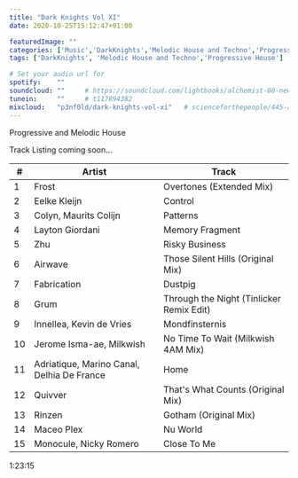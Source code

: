 ```yaml
---
title: "Dark Knights Vol XI"
date: 2020-10-25T15:12:47+01:00

featuredImage: ""
categories: ['Music','DarkKnights','Melodic House and Techno','Progressive House']
tags: ['DarkKnights', 'Melodic House and Techno','Progressive House']

# Set your audio url for
spotify:    ""
soundcloud: ""     # https://soundcloud.com/lightbooks/alchemist-08-new-world-order-snip
tunein:     ""     # t117894382
mixcloud:   "p3nf0ld/dark-knights-vol-xi"   # scienceforthepeople/445-ai-ant-intelligence
---
```


Progressive and Melodic House

<!--more-->

Track Listing coming soon...

|  #  | Artist     | Track   |
| --------  | -------- | ------ |
|1| Frost| Overtones (Extended Mix)
|2| Eelke Kleijn|Control
|3| Colyn, Maurits Colijn| Patterns
|4| Layton Giordani| Memory Fragment
|5| Zhu| Risky Business
|6| Airwave| Those Silent Hills (Original Mix)
|7| Fabrication| Dustpig
|8| Grum| Through the Night (Tinlicker Remix Edit)
|9| Innellea, Kevin de Vries| Mondfinsternis
|10| Jerome Isma-ae, Milkwish| No Time To Wait (Milkwish 4AM Mix)
|11| Adriatique, Marino Canal, Delhia De France| Home
|12| Quivver| That's What Counts (Original Mix)
|13| Rinzen| Gotham (Original Mix)
|14| Maceo Plex| Nu World
|15| Monocule, Nicky Romero| Close To Me

1:23:15
